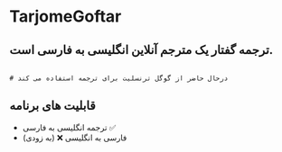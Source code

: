 # TarjomeGoftar #
## ترجمه گفتار یک مترجم آنلاین انگلیسی به فارسی است. 
                                                                                                                                              
                                                                                                                                            # درحال حاضر از گوگل ترنسلیت برای ترجمه استفاده می کند 
                                                                                                                                             
## قابلیت های برنامه

 - ترجمه انگلیسی به فارسی ✅ 
 - فارسی به انگلیسی  ❌ (به زودی)
